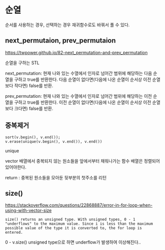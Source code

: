 # 순열

순서를 사용하는 경우, 선택하는 경우
재귀함수로도 바꿔서 풀 수 있다.

## next_permutaion, prev_permutaion

https://twpower.github.io/82-next_permutation-and-prev_permutation

순열을 구하는 STL

next_permutation: 현재 나와 있는 수열에서 인자로 넘어간 범위에 해당하는 다음 순열을 구하고 true를 반환한다. 다음 순열이 없다면(다음에 나온 순열이 순서상 이전 순열보다 작다면) false를 반환.

prev_permutation: 현재 나와 있는 수열에서 인자로 넘어간 범위에 해당하는 이전 순열을 구하고 true를 반환한다. 이전 순열이 없다면(다음에 나온 순열이 순서상 이전 순열보다 크다면) false를 반환.

## 중복제거

```
sort(v.begin(), v.end());
v.erase(unique(v.begin(), v.end()), v.end())
```

unique

vector 배열에서 중복되지 않는 원소들을 앞에서부터 채워나가는 함수
배열은 정렬되어있어야한다.

return : 중복된 원소들을 모아둔 뒷부분의 첫주소를 리턴

## size()

https://stackoverflow.com/questions/22868887/error-in-for-loop-when-using-with-vector-size

```
size() returns an unsigned type. With unsigned types, 0 - 1 "underflows" to the maximum value. Since i is less than the maximum possible value of the type it is converted to, the for loop is entered.
```

0 - v.size() unsigned type으로 하면
underflow가 발생하여 이상해진다..
